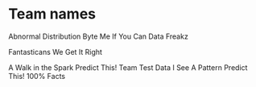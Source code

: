 # Team names
Abnormal Distribution
Byte Me If You Can
Data Freakz

Fantasticans
We Get It Right

A Walk in the Spark
Predict This!
Team Test Data
I See A Pattern
Predict This!
100% Facts
